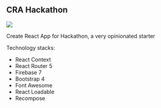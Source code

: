 ## CRA Hackathon

<img src="http://i68.tinypic.com/1zvpvd4.png" />

Create React App for Hackathon, a very opinionated starter

Technology stacks:

- React Context
- React Router 5
- Firebase 7
- Bootstrap 4
- Font Awesome
- React Loadable
- Recompose
